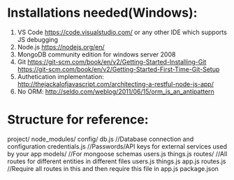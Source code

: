 Installations needed(Windows):
==============================

1) VS Code https://code.visualstudio.com/ or any other IDE which supports JS debugging
2) Node.js https://nodejs.org/en/
3) MongoDB community edition for windows server 2008
4) Git
    https://git-scm.com/book/en/v2/Getting-Started-Installing-Git
    https://git-scm.com/book/en/v2/Getting-Started-First-Time-Git-Setup
5) Authetication implementation: http://thejackalofjavascript.com/architecting-a-restful-node-js-app/
6) No ORM: http://seldo.com/weblog/2011/06/15/orm_is_an_antipattern


Structure for reference:
=======================
project/
   node_modules/
   config/
      db.js                //Database connection and configuration
      credentials.js       //Passwords/API keys for external services used by your app
   models/                 //For mongoose schemas
      users.js
      things.js
   routes/                 //All routes for different entities in different files 
      users.js
      things.js
   app.js
   routes.js               //Require all routes in this and then require this file in 
   app.js 
   package.json